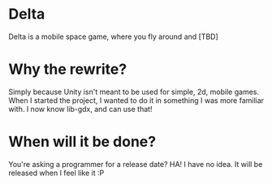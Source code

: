 # Delta

Delta is a mobile space game, where you fly around and [TBD]

# Why the rewrite?

Simply because Unity isn't meant to be used for simple, 2d, mobile games. When I started the project, I wanted to do it in something I was more familiar with. I now know lib-gdx, and can use that!

# When will it be done?

You're asking a programmer for a release date? HA! I have no idea. It will be released when I feel like it :P